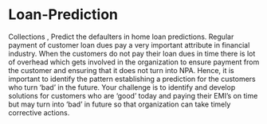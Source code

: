 # Loan-Prediction
Collections , Predict the defaulters in home loan predictions. Regular payment of customer loan dues pay a very important attribute in financial industry. When the customers do not pay their loan dues in time there is lot of overhead which gets involved in the organization to ensure payment from the customer and ensuring that it does not turn into NPA. Hence, it is important to identify the pattern establishing a prediction for the customers who turn ‘bad’ in the future.  Your challenge is to identify and develop solutions for customers who are ‘good’ today and paying their EMI’s on time but may turn into ‘bad’ in future so that organization can take timely corrective actions.
